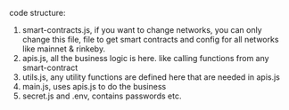 code structure:
1. smart-contracts.js, if you want to change networks, you can only change this file, file to get smart contracts and config for all networks like mainnet & rinkeby.
2. apis.js, all the business logic is here. like calling functions from any smart-contract
3. utils.js, any utility functions are defined here that are needed in apis.js
4. main.js, uses apis.js to do the business
5. secret.js and .env, contains passwords etc.